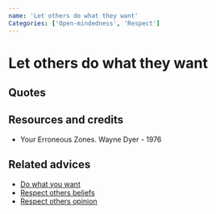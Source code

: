 ```yaml
---
name: 'Let others do what they want'
Categories: ['Open-mindedness', 'Respect']
---
```

# Let others do what they want


## Quotes

## Resources and credits

- Your Erroneous Zones. Wayne Dyer - 1976

## Related advices

- [Do what you want](../Do%20what%20you%20want/index.md)
- [Respect others beliefs](../Respect%20others%20beliefs/index.md)
- [Respect others opinion](../Respect%20others%20opinion/index.md)